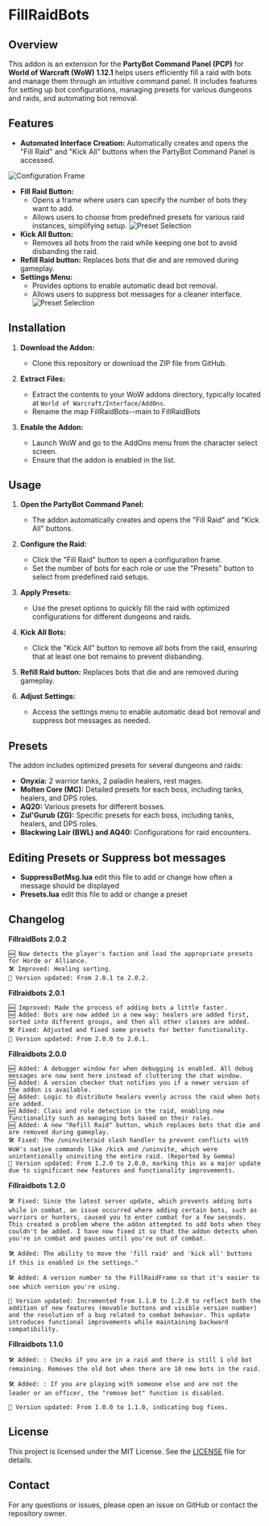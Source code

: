 # FillRaidBots

## Overview

This addon is an extension for the **PartyBot Command Panel (PCP)** for **World of Warcraft (WoW) 1.12.1** helps users efficiently fill a raid with bots and manage them through an intuitive command panel. It includes features for setting up bot configurations, managing presets for various dungeons and raids, and automating bot removal.

## Features

- **Automated Interface Creation:**
   Automatically creates and opens the "Fill Raid" and "Kick All" buttons when the PartyBot Command Panel is accessed.
  
![Configuration Frame](ScreenShots/fillraidbots.png)

- **Fill Raid Button:**
  - Opens a frame where users can specify the number of bots they want to add.
  - Allows users to choose from predefined presets for various raid instances, simplifying setup.
![Preset Selection](ScreenShots/fillraidbots3.png)
- **Kick All Button:**
  - Removes all bots from the raid while keeping one bot to avoid disbanding the raid.
- **Refill Raid button:**
Replaces bots that die and are removed during gameplay.
- **Settings Menu:**
  - Provides options to enable automatic dead bot removal.
  - Allows users to suppress bot messages for a cleaner interface.
![Preset Selection](ScreenShots/fillraidbots4.png)
## Installation

1. **Download the Addon:** 
   - Clone this repository or download the ZIP file from GitHub.

2. **Extract Files:**
   - Extract the contents to your WoW addons directory, typically located at `World of Warcraft/Interface/AddOns`.
   - Rename the map FillRaidBots--main to FillRaidBots

3. **Enable the Addon:**
   - Launch WoW and go to the AddOns menu from the character select screen.
   - Ensure that the addon is enabled in the list.

## Usage

1. **Open the PartyBot Command Panel:**
   - The addon automatically creates and opens the "Fill Raid" and "Kick All" buttons.

2. **Configure the Raid:**
   - Click the "Fill Raid" button to open a configuration frame.
   - Set the number of bots for each role or use the "Presets" button to select from predefined raid setups.

3. **Apply Presets:**
   - Use the preset options to quickly fill the raid with optimized configurations for different dungeons and raids.

4. **Kick All Bots:**
   - Click the "Kick All" button to remove all bots from the raid, ensuring that at least one bot remains to prevent disbanding.

5. **Refill Raid button:**
Replaces bots that die and are removed during gameplay.

6. **Adjust Settings:**
   - Access the settings menu to enable automatic dead bot removal and suppress bot messages as needed.

## Presets

The addon includes optimized presets for several dungeons and raids:

- **Onyxia:** 2 warrior tanks, 2 paladin healers, rest mages.
- **Molten Core (MC):** Detailed presets for each boss, including tanks, healers, and DPS roles.
- **AQ20:** Various presets for different bosses.
- **Zul'Gurub (ZG):** Specific presets for each boss, including tanks, healers, and DPS roles.
- **Blackwing Lair (BWL) and AQ40:** Configurations for raid encounters.

## Editing Presets or Suppress bot messages
- **SuppressBotMsg.lua** edit this file to add or change how often a message should be displayed
- **Presets.lua** edit this file to add or change a preset

## Changelog
**FillraidBots 2.0.2**

    🆕 Now detects the player's faction and load the appropriate presets for Horde or Alliance.
    🛠 Improved: Healing sorting.
    🔄 Version updated: From 2.0.1 to 2.0.2.

**Fillraidbots 2.0.1**

    🆕 Improved: Made the process of adding bots a little faster.
    🆕 Added: Bots are now added in a new way: healers are added first, sorted into different groups, and then all other classes are added.
    🛠 Fixed: Adjusted and fixed some presets for better functionality.
    🔄 Version updated: From 2.0.0 to 2.0.1.



**Fillraidbots 2.0.0**

    🆕 Added: A debugger window for when debugging is enabled. All debug messages are now sent here instead of cluttering the chat window.
    🆕 Added: A version checker that notifies you if a newer version of the addon is available.
    🆕 Added: Logic to distribute healers evenly across the raid when bots are added.
    🆕 Added: Class and role detection in the raid, enabling new functionality such as managing bots based on their roles.
    🆕 Added: A new "Refill Raid" button, which replaces bots that die and are removed during gameplay.
    🛠 Fixed: The /uninviteraid slash handler to prevent conflicts with WoW's native commands like /kick and /uninvite, which were unintentionally uninviting the entire raid. (Reported by Gemma)
    🔄 Version updated: From 1.2.0 to 2.0.0, marking this as a major update due to significant new features and functionality improvements.

**Fillraidbots 1.2.0**

    🛠 Fixed: Since the latest server update, which prevents adding bots while in combat, an issue occurred where adding certain bots, such as warriors or hunters, caused you to enter combat for a few seconds. This created a problem where the addon attempted to add bots when they couldn't be added. I have now fixed it so that the addon detects when you're in combat and pauses until you're out of combat.

    🛠 Added: The ability to move the 'fill raid' and 'kick all' buttons if this is enabled in the settings."

    🛠 Added: A version number to the FillRaidFrame so that it's easier to see which version you're using.

    🔄 Version updated: Incremented from 1.1.0 to 1.2.0 to reflect both the addition of new features (movable buttons and visible version number) and the resolution of a bug related to combat behavior. This update introduces functional improvements while maintaining backward compatibility.

**Fillraidbots 1.1.0**

    🛠 Added: : Checks if you are in a raid and there is still 1 old bot remaining. Removes the old bot when there are 10 new bots in the raid.

    🛠 Added: : If you are playing with someone else and are not the leader or an officer, the "remove bot" function is disabled.

    🔄 Version updated: From 1.0.0 to 1.1.0, indicating bug fixes.
## License

This project is licensed under the MIT License. See the [LICENSE](LICENSE) file for details.

## Contact

For any questions or issues, please open an issue on GitHub or contact the repository owner.
